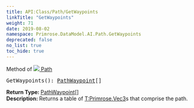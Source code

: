 ```yaml
---
title: API:Class/Path/GetWaypoints
linkTitle: "GetWaypoints"
weight: 71
date: 2019-08-02
namespace: Primrose.DataModel.AI.Path.GetWaypoints
deprecated: false
no_list: true
toc_hide: true
---
```

Method of <a href="/docs/api-reference/Class/Path"><img src="/icons/silk/default.png"/>&nbsp;Path</a>
<pre class="method-declaration">
GetWaypoints(): <span><a class="type" href="/docs/api-reference/Misc/PathWaypoint">PathWaypoint</a>[]</span></pre>
<b>Return Type: </b>
<span><a class="type" href="/docs/api-reference/Misc/PathWaypoint">PathWaypoint</a>[]</span>
<br/>
<b>Description: </b>
Returns a table of <a href="T:Primrose.Vec3" >T:Primrose.Vec3</a>s that comprise the path.

